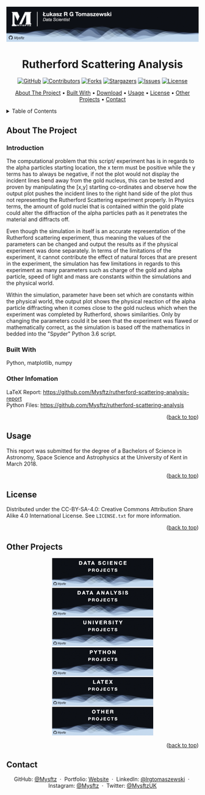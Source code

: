 <a name="readme-top"></a>
<div align="center">

[![alt text](https://github.com/Mysftz/Mysftz/blob/main/assets/READMEHeader.jpeg?raw=true)](https://github.com/Mysftz)
# Rutherford Scattering Analysis
[![GitHub][GitHub-shield]](https://github.com/Mysftz/rutherford-scattering-analysis)
[![Contributors][contributors-shield]](https://github.com/Mysftz/rutherford-scattering-analysis/graphs/contributors)
[![Forks][forks-shield]](https://github.com/Mysftz/rutherford-scattering-analysis/network/members)
[![Stargazers][stars-shield]](https://github.com/Mysftz/rutherford-scattering-analysis/stargazers)
[![Issues][issues-shield]](https://github.com/Mysftz/rutherford-scattering-analysis/issues)
[![License][license-shield]](https://github.com/Mysftz/rutherford-scattering-analysis/blob/main/LICENSE.txt)
</div>

<p align="center">
  <a href="#about-the-project">About The Project</a> •
  <a href="#built-with">Built With</a> •
  <a href="https://github.com/Mysftz/rutherford-scattering-analysis/archive/refs/heads/main.zip">Download</a> • 
  <a href="#usage">Usage</a> •
  <a href="#license">License</a> •
  <a href="#other-projects">Other Projects</a> •
  <a href="#contact">Contact</a>
</p>

<!-- TABLE OF CONTENTS -->
<details>
  <summary>Table of Contents</summary>
  <ol>
    <li>
      <a href="#about-the-project">About The Project</a>
      <ul>
        <li><a href="#introduction">Infomation</a></li>
        <li><a href="#built-with">Built With</a></li>
        <li><a href="#other-infomation">Other Infomation</a></li>
      </ul>
    </li>
    <li><a href="#usage">Usage</a></li>
    <li><a href="#license">License</a></li>
    <li><a href="#other-projects">Other Projects</a></li>
    <li><a href="#contact">Contact</a></li>
  </ol>
</details>

<!-- ABOUT THE PROJECT -->
## About The Project
### Introduction

The computational problem that this script/ experiment has is in regards to the alpha particles starting location, the x term must be positive while the y terms has to always be negative, if not the plot would not display the incident lines bend away from the gold nucleus, this can be tested and proven by manipulating the [x,y] starting co-ordinates and observe how the output plot pushes the incident lines to the right hand side of the plot thus not representing the Rutherford Scattering experiment properly. In Physics terms, the amount of gold nuclei that is contained within the gold plate could alter the diffraction of the alpha particles path as it penetrates the material and diffracts off. 

Even though the simulation in itself is an accurate representation of the Rutherford scattering experiment, thus meaning the values of the parameters can be changed and output the results as if the physical experiment was done separately. In terms of the limitations of the experiment, it cannot contribute the effect of natural forces that are present in the experiment, the simulation has few limitations in regards to this experiment as many parameters such as charge of the gold and alpha particle, speed of light and mass are constants within the simulations and the physical world. 

Within the simulation, parameter have been set which are constants within the physical world, the output plot shows the physical reaction of the alpha particle diffracting when it comes close to the gold nucleus which when the experiment was completed by Rutherford, shows similarities. Only by changing the parameters could it be seen that the experiment was flawed or mathematically correct, as the simulation is based off the mathematics in bedded into the "Spyder" Python 3.6 script.  

### Built With

Python, matplotlib, numpy

### Other Infomation

LaTeX Report: https://github.com/Mysftz/rutherford-scattering-analysis-report </br>
Python Files: https://github.com/Mysftz/rutherford-scattering-analysis

<p align="right">(<a href="#readme-top">back to top</a>)</p> 

<!-- USAGE -->
## Usage

This report was submitted for the degree of a Bachelors of Science in Astronomy, Space Science and Astrophysics at the University of Kent in March 2018.

<p align="right">(<a href="#readme-top">back to top</a>)</p>

<!-- LICENSE -->
## License
Distributed under the CC-BY-SA-4.0: Creative Commons Attribution Share Alike 4.0 International License. See `LICENSE.txt` for more information.

<p align="right">(<a href="#readme-top">back to top</a>)</p>

<!-- OTHER PROJECTS --> 
## Other Projects
<div align="center">
<a href="https://github.com/stars/Mysftz/lists/data-science-projects" style="margin:10px; margin-bottom:50px"><img src="https://github.com/Mysftz/Mysftz/blob/main/assets/Button-DataScience.jpeg?raw=true" alt="Data Science Projects Button" width="265" height="75"></a>
<a href="https://github.com/stars/Mysftz/lists/data-analysis-projects" style="margin:10px; margin-bottom:50px"><img src="https://github.com/Mysftz/Mysftz/blob/main/assets/Button-DataAnalysis.jpeg?raw=true" alt="Data Analysis Projects Button" width="265" height="75"></a>
<a href="https://github.com/stars/Mysftz/lists/university-projects" style="margin:10px; margin-bottom:50px"><img src="https://github.com/Mysftz/Mysftz/blob/main/assets/Button-University.jpeg?raw=true" alt="University Projects Button" width="265" height="75"></a>
<a href="https://github.com/stars/Mysftz/lists/python-projects" style="margin:10px; margin-bottom:50px"><img src="https://github.com/Mysftz/Mysftz/blob/main/assets/Button-Python.jpeg?raw=true" alt="Python Projects Button" width="265" height="75"></a>
<a href="https://github.com/stars/Mysftz/lists/latex-projects" style="margin:10px; padding-bottom:50px"><img src="https://github.com/Mysftz/Mysftz/blob/main/assets/Button-Latex.jpeg?raw=true" alt="LaTeX Projects Button" width="265" height="75"></a>
<a href="https://github.com/stars/Mysftz/lists/other-projects" style="margin:10px; margin-bottom:50px"><img src="https://github.com/Mysftz/Mysftz/blob/main/assets/Button-Other.jpeg?raw=true" alt="Other Projects Button" width="265" height="75"></a>
</div>

<p align="right">(<a href="#readme-top">back to top</a>)</p>

<!-- CONTACT -->
## Contact
<div align="center">

GitHub: [@Mysftz](https://github.com/Mysftz) &nbsp;&middot;&nbsp; Portfolio: [Website](https://mysftz.github.io) &nbsp;&middot;&nbsp; LinkedIn: [@lrgtomaszewski](https://www.linkedin.com/in/lrgtomaszewski/) &nbsp;&middot;&nbsp; Instagram: [@Mysftz](https://www.instagram.com/mysftz/) &nbsp;&middot;&nbsp; Twitter: [@MysftzUK](https://twitter.com/MysftzUK)
</div>

[contributors-shield]: https://img.shields.io/github/contributors/mysftz/rutherford-scattering-analysis.svg?style=for-the-badge
[forks-shield]: https://img.shields.io/github/forks/mysftz/rutherford-scattering-analysis.svg?style=for-the-badge
[stars-shield]: https://img.shields.io/github/stars/mysftz/rutherford-scattering-analysis.svg?style=for-the-badge
[issues-shield]: https://img.shields.io/github/issues/mysftz/rutherford-scattering-analysis.svg?style=for-the-badge
[license-shield]: https://img.shields.io/github/license/mysftz/rutherford-scattering-analysis.svg?style=for-the-badge
[github-shield]: https://img.shields.io/badge/-GitHub-black.svg?style=for-the-badge&logo=GitHub&colorB=555